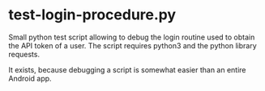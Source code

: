 # test-login-procedure.py

Small python test script allowing to debug the login routine used to obtain the API token of a user. The script requires python3 and the python library requests.

It exists, because debugging a script is somewhat easier than an entire Android app.
